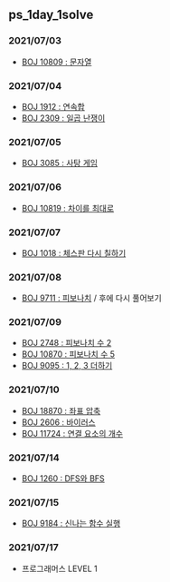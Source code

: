 ## ps_1day_1solve


### 2021/07/03
- [BOJ 10809 : 문자열](https://www.acmicpc.net/problem/10809)

### 2021/07/04
- [BOJ 1912 : 연속합](https://www.acmicpc.net/problem/1912)
- [BOJ 2309 : 일곱 난쟁이](https://www.acmicpc.net/problem/2309)

### 2021/07/05
- [BOJ 3085 : 사탕 게임](https://www.acmicpc.net/problem/3085)

### 2021/07/06
- [BOJ 10819 : 차이를 최대로](https://www.acmicpc.net/problem/10819)

### 2021/07/07
- [BOJ 1018 : 체스판 다시 칠하기](https://www.acmicpc.net/problem/1018)

### 2021/07/08
- [BOJ 9711 : 피보나치](https://www.acmicpc.net/problem/9711) / 후에 다시 풀어보기

### 2021/07/09
- [BOJ 2748 : 피보나치 수 2](https://www.acmicpc.net/problem/2748)
- [BOJ 10870 : 피보나치 수 5](https://www.acmicpc.net/problem/10870)
- [BOJ 9095 : 1, 2, 3 더하기](https://www.acmicpc.net/problem/9095)

### 2021/07/10
- [BOJ 18870 : 좌표 압축](https://www.acmicpc.net/problem/18870)
- [BOJ 2606 : 바이러스](https://www.acmicpc.net/problem/2606)
- [BOJ 11724 : 연결 요소의 개수](https://www.acmicpc.net/problem/11724)

### 2021/07/14
- [BOJ 1260 : DFS와 BFS](https://www.acmicpc.net/problem/1260)

### 2021/07/15
- [BOJ 9184 : 신나는 함수 실행](https://www.acmicpc.net/problem/9184)

### 2021/07/17
- 프로그래머스 LEVEL 1
